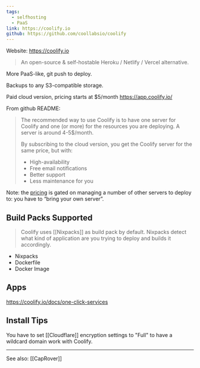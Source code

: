 ```yaml
---
tags:
  - selfhosting
  - PaaS
link: https://coolify.io
github: https://github.com/coollabsio/coolify
---
```

Website: <https://coolify.io>

> An open-source & self-hostable Heroku / Netlify / Vercel alternative.

More PaaS-like, git push to deploy.

Backups to any S3-compatible storage.

Paid cloud version, pricing starts at $5/month https://app.coolify.io/

From github README:

> The recommended way to use Coolify is to have one server for Coolify and one (or more) for the resources you are deploying. A server is around 4-5$/month.
> 
> By subscribing to the cloud version, you get the Coolify server for the same price, but with:
> 
> - High-availability
> - Free email notifications
> - Better support
> - Less maintenance for you

Note: the [pricing](https://coolify.io/pricing) is gated on managing a number of other servers to deploy to: you have to “bring your own server”.

## Build Packs Supported

> Coolify uses [[Nixpacks]] as build pack by default. Nixpacks detect what kind of application are you trying to deploy and builds it accordingly.

- Nixpacks
- Dockerfile
- Docker Image

## Apps

<https://coolify.io/docs/one-click-services>

## Install Tips

You have to set [[Cloudflare]] encryption settings to "Full" to have a wildcard domain work with Coolify.

---

See also: [[CapRover]]